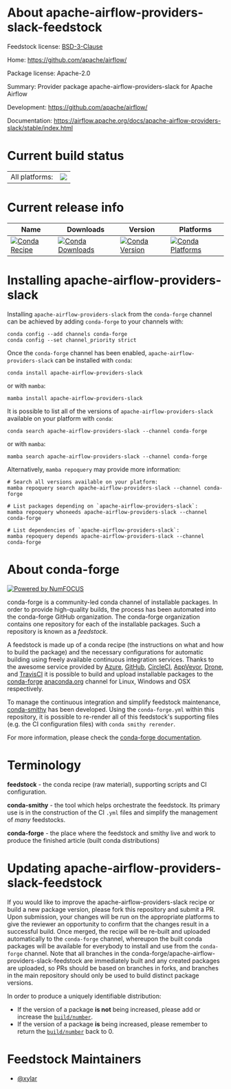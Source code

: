 About apache-airflow-providers-slack-feedstock
==============================================

Feedstock license: [BSD-3-Clause](https://github.com/conda-forge/apache-airflow-providers-slack-feedstock/blob/main/LICENSE.txt)

Home: https://github.com/apache/airflow/

Package license: Apache-2.0

Summary: Provider package apache-airflow-providers-slack for Apache Airflow

Development: https://github.com/apache/airflow/

Documentation: https://airflow.apache.org/docs/apache-airflow-providers-slack/stable/index.html

Current build status
====================


<table><tr><td>All platforms:</td>
    <td>
      <a href="https://dev.azure.com/conda-forge/feedstock-builds/_build/latest?definitionId=12057&branchName=main">
        <img src="https://dev.azure.com/conda-forge/feedstock-builds/_apis/build/status/apache-airflow-providers-slack-feedstock?branchName=main">
      </a>
    </td>
  </tr>
</table>

Current release info
====================

| Name | Downloads | Version | Platforms |
| --- | --- | --- | --- |
| [![Conda Recipe](https://img.shields.io/badge/recipe-apache--airflow--providers--slack-green.svg)](https://anaconda.org/conda-forge/apache-airflow-providers-slack) | [![Conda Downloads](https://img.shields.io/conda/dn/conda-forge/apache-airflow-providers-slack.svg)](https://anaconda.org/conda-forge/apache-airflow-providers-slack) | [![Conda Version](https://img.shields.io/conda/vn/conda-forge/apache-airflow-providers-slack.svg)](https://anaconda.org/conda-forge/apache-airflow-providers-slack) | [![Conda Platforms](https://img.shields.io/conda/pn/conda-forge/apache-airflow-providers-slack.svg)](https://anaconda.org/conda-forge/apache-airflow-providers-slack) |

Installing apache-airflow-providers-slack
=========================================

Installing `apache-airflow-providers-slack` from the `conda-forge` channel can be achieved by adding `conda-forge` to your channels with:

```
conda config --add channels conda-forge
conda config --set channel_priority strict
```

Once the `conda-forge` channel has been enabled, `apache-airflow-providers-slack` can be installed with `conda`:

```
conda install apache-airflow-providers-slack
```

or with `mamba`:

```
mamba install apache-airflow-providers-slack
```

It is possible to list all of the versions of `apache-airflow-providers-slack` available on your platform with `conda`:

```
conda search apache-airflow-providers-slack --channel conda-forge
```

or with `mamba`:

```
mamba search apache-airflow-providers-slack --channel conda-forge
```

Alternatively, `mamba repoquery` may provide more information:

```
# Search all versions available on your platform:
mamba repoquery search apache-airflow-providers-slack --channel conda-forge

# List packages depending on `apache-airflow-providers-slack`:
mamba repoquery whoneeds apache-airflow-providers-slack --channel conda-forge

# List dependencies of `apache-airflow-providers-slack`:
mamba repoquery depends apache-airflow-providers-slack --channel conda-forge
```


About conda-forge
=================

[![Powered by
NumFOCUS](https://img.shields.io/badge/powered%20by-NumFOCUS-orange.svg?style=flat&colorA=E1523D&colorB=007D8A)](https://numfocus.org)

conda-forge is a community-led conda channel of installable packages.
In order to provide high-quality builds, the process has been automated into the
conda-forge GitHub organization. The conda-forge organization contains one repository
for each of the installable packages. Such a repository is known as a *feedstock*.

A feedstock is made up of a conda recipe (the instructions on what and how to build
the package) and the necessary configurations for automatic building using freely
available continuous integration services. Thanks to the awesome service provided by
[Azure](https://azure.microsoft.com/en-us/services/devops/), [GitHub](https://github.com/),
[CircleCI](https://circleci.com/), [AppVeyor](https://www.appveyor.com/),
[Drone](https://cloud.drone.io/welcome), and [TravisCI](https://travis-ci.com/)
it is possible to build and upload installable packages to the
[conda-forge](https://anaconda.org/conda-forge) [anaconda.org](https://anaconda.org/)
channel for Linux, Windows and OSX respectively.

To manage the continuous integration and simplify feedstock maintenance,
[conda-smithy](https://github.com/conda-forge/conda-smithy) has been developed.
Using the ``conda-forge.yml`` within this repository, it is possible to re-render all of
this feedstock's supporting files (e.g. the CI configuration files) with ``conda smithy rerender``.

For more information, please check the [conda-forge documentation](https://conda-forge.org/docs/).

Terminology
===========

**feedstock** - the conda recipe (raw material), supporting scripts and CI configuration.

**conda-smithy** - the tool which helps orchestrate the feedstock.
                   Its primary use is in the construction of the CI ``.yml`` files
                   and simplify the management of *many* feedstocks.

**conda-forge** - the place where the feedstock and smithy live and work to
                  produce the finished article (built conda distributions)


Updating apache-airflow-providers-slack-feedstock
=================================================

If you would like to improve the apache-airflow-providers-slack recipe or build a new
package version, please fork this repository and submit a PR. Upon submission,
your changes will be run on the appropriate platforms to give the reviewer an
opportunity to confirm that the changes result in a successful build. Once
merged, the recipe will be re-built and uploaded automatically to the
`conda-forge` channel, whereupon the built conda packages will be available for
everybody to install and use from the `conda-forge` channel.
Note that all branches in the conda-forge/apache-airflow-providers-slack-feedstock are
immediately built and any created packages are uploaded, so PRs should be based
on branches in forks, and branches in the main repository should only be used to
build distinct package versions.

In order to produce a uniquely identifiable distribution:
 * If the version of a package **is not** being increased, please add or increase
   the [``build/number``](https://docs.conda.io/projects/conda-build/en/latest/resources/define-metadata.html#build-number-and-string).
 * If the version of a package **is** being increased, please remember to return
   the [``build/number``](https://docs.conda.io/projects/conda-build/en/latest/resources/define-metadata.html#build-number-and-string)
   back to 0.

Feedstock Maintainers
=====================

* [@xylar](https://github.com/xylar/)

